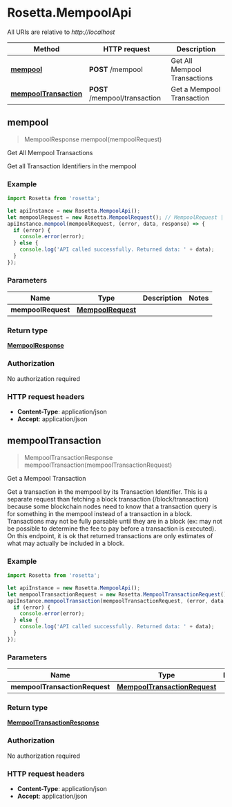 # Rosetta.MempoolApi

All URIs are relative to *http://localhost*

Method | HTTP request | Description
------------- | ------------- | -------------
[**mempool**](MempoolApi.md#mempool) | **POST** /mempool | Get All Mempool Transactions
[**mempoolTransaction**](MempoolApi.md#mempoolTransaction) | **POST** /mempool/transaction | Get a Mempool Transaction



## mempool

> MempoolResponse mempool(mempoolRequest)

Get All Mempool Transactions

Get all Transaction Identifiers in the mempool

### Example

```javascript
import Rosetta from 'rosetta';

let apiInstance = new Rosetta.MempoolApi();
let mempoolRequest = new Rosetta.MempoolRequest(); // MempoolRequest | 
apiInstance.mempool(mempoolRequest, (error, data, response) => {
  if (error) {
    console.error(error);
  } else {
    console.log('API called successfully. Returned data: ' + data);
  }
});
```

### Parameters


Name | Type | Description  | Notes
------------- | ------------- | ------------- | -------------
 **mempoolRequest** | [**MempoolRequest**](MempoolRequest.md)|  | 

### Return type

[**MempoolResponse**](MempoolResponse.md)

### Authorization

No authorization required

### HTTP request headers

- **Content-Type**: application/json
- **Accept**: application/json


## mempoolTransaction

> MempoolTransactionResponse mempoolTransaction(mempoolTransactionRequest)

Get a Mempool Transaction

Get a transaction in the mempool by its Transaction Identifier. This is a separate request than fetching a block transaction (/block/transaction) because some blockchain nodes need to know that a transaction query is for something in the mempool instead of a transaction in a block.  Transactions may not be fully parsable until they are in a block (ex: may not be possible to determine the fee to pay before a transaction is executed). On this endpoint, it is ok that returned transactions are only estimates of what may actually be included in a block.

### Example

```javascript
import Rosetta from 'rosetta';

let apiInstance = new Rosetta.MempoolApi();
let mempoolTransactionRequest = new Rosetta.MempoolTransactionRequest(); // MempoolTransactionRequest | 
apiInstance.mempoolTransaction(mempoolTransactionRequest, (error, data, response) => {
  if (error) {
    console.error(error);
  } else {
    console.log('API called successfully. Returned data: ' + data);
  }
});
```

### Parameters


Name | Type | Description  | Notes
------------- | ------------- | ------------- | -------------
 **mempoolTransactionRequest** | [**MempoolTransactionRequest**](MempoolTransactionRequest.md)|  | 

### Return type

[**MempoolTransactionResponse**](MempoolTransactionResponse.md)

### Authorization

No authorization required

### HTTP request headers

- **Content-Type**: application/json
- **Accept**: application/json

